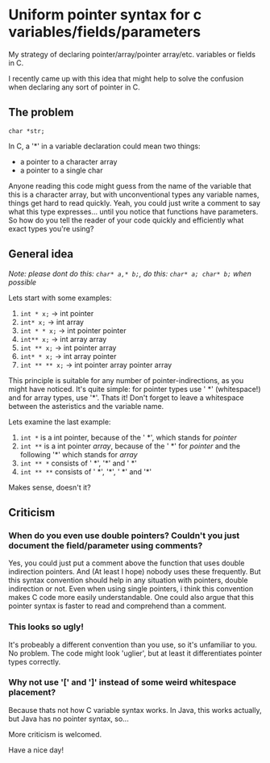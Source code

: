 # Uniform pointer syntax for c variables/fields/parameters

My strategy of declaring pointer/array/pointer array/etc. variables or fields in C.

I recently came up with this idea that might help to solve the confusion when declaring any sort of pointer in C.

## The problem

`char *str;`

In C, a '\*' in a variable declaration could mean two things: 
* a pointer to a character array
* a pointer to a single char

Anyone reading this code might guess from the name of the variable that this is a character array, but with unconventional types any variable names, things get hard to read quickly. Yeah, you could just write a comment to say what this type expresses... until you notice that functions have parameters.
So how do you tell the reader of your code quickly and efficiently what exact types you're using?

## General idea

*Note: please dont do this: `char* a,* b;`, do this: `char* a; char* b;` when possible*

Lets start with some examples:

1. `int * x;` -> int pointer
1. `int* x;` -> int array
1. `int * * x;` -> int pointer pointer
1. `int** x;` -> int array array
1. `int ** x;` -> int pointer array
1. `int* * x;` -> int array pointer
1. `int ** ** x;` -> int pointer array pointer array

This principle is suitable for any number of pointer-indirections, as you might have noticed. It's quite simple: for pointer types use ' \*' (whitespace!) and for array types, use '\*'. Thats it! Don't forget to leave a whitespace between the asteristics and the variable name.

Lets examine the last example:

1. `int *` is a int pointer, because of the ' \*', which stands for *pointer*
1. `int **` is a int pointer *array*, because of the ' \*' for *pointer* and the following '\*' which stands for *array*
1. `int ** *` consists of ' \*', '\*' and ' \*'
1. `int ** **` consists of ' \*', '\*', ' \*' and '\*'

Makes sense, doesn't it?

## Criticism
### When do you even use double pointers? Couldn't you just document the field/parameter using comments?

Yes, you could just put a comment above the function that uses double indirection pointers. And (At least I hope) nobody uses these frequently. But this syntax convention should help in any situation with pointers, double indirection or not. Even when using single pointers, i think this convention makes C code more easily understandable. One could also argue that this pointer syntax is faster to read and comprehend than a comment.

### This looks so ugly!

It's  probeably a different convention than you use, so it's unfamiliar to you. No problem. The code might look 'uglier', but at least it differentiates pointer types correctly.

### Why not use '\[' and '\]' instead of some weird whitespace placement?

Because thats not how C variable syntax works. In Java, this works actually, but Java has no pointer syntax, so...

More criticism is welcomed.

Have a nice day!
